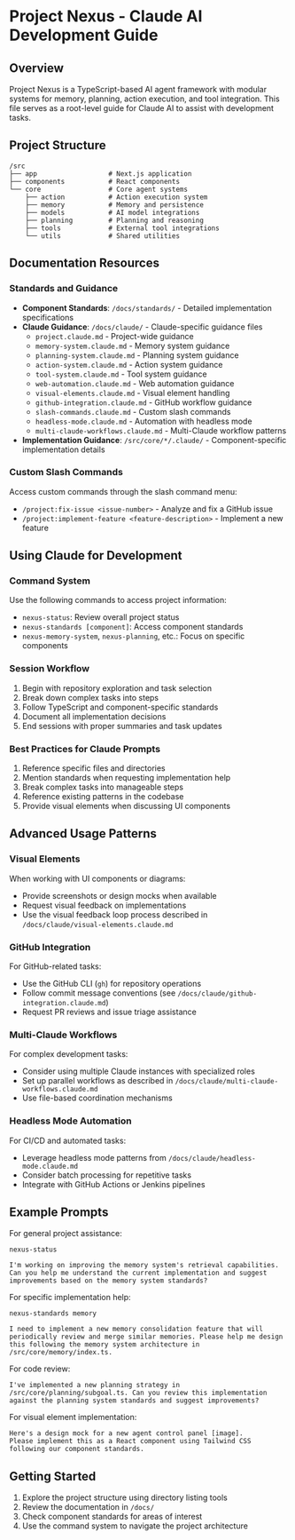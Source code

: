 # Project Nexus - Claude AI Development Guide

## Overview

Project Nexus is a TypeScript-based AI agent framework with modular systems for memory, planning, action execution, and tool integration. This file serves as a root-level guide for Claude AI to assist with development tasks.

## Project Structure

```
/src
├── app                  # Next.js application
├── components           # React components
└── core                 # Core agent systems
    ├── action           # Action execution system
    ├── memory           # Memory and persistence
    ├── models           # AI model integrations
    ├── planning         # Planning and reasoning
    ├── tools            # External tool integrations
    └── utils            # Shared utilities
```

## Documentation Resources

### Standards and Guidance

- **Component Standards**: `/docs/standards/` - Detailed implementation specifications
- **Claude Guidance**: `/docs/claude/` - Claude-specific guidance files
  - `project.claude.md` - Project-wide guidance
  - `memory-system.claude.md` - Memory system guidance
  - `planning-system.claude.md` - Planning system guidance
  - `action-system.claude.md` - Action system guidance
  - `tool-system.claude.md` - Tool system guidance
  - `web-automation.claude.md` - Web automation guidance
  - `visual-elements.claude.md` - Visual element handling
  - `github-integration.claude.md` - GitHub workflow guidance
  - `slash-commands.claude.md` - Custom slash commands
  - `headless-mode.claude.md` - Automation with headless mode
  - `multi-claude-workflows.claude.md` - Multi-Claude workflow patterns
- **Implementation Guidance**: `/src/core/*/.claude/` - Component-specific implementation details

### Custom Slash Commands

Access custom commands through the slash command menu:
- `/project:fix-issue <issue-number>` - Analyze and fix a GitHub issue
- `/project:implement-feature <feature-description>` - Implement a new feature

## Using Claude for Development

### Command System

Use the following commands to access project information:
- `nexus-status`: Review overall project status
- `nexus-standards [component]`: Access component standards
- `nexus-memory-system`, `nexus-planning`, etc.: Focus on specific components

### Session Workflow

1. Begin with repository exploration and task selection
2. Break down complex tasks into steps
3. Follow TypeScript and component-specific standards
4. Document all implementation decisions
5. End sessions with proper summaries and task updates

### Best Practices for Claude Prompts

1. Reference specific files and directories
2. Mention standards when requesting implementation help
3. Break complex tasks into manageable steps
4. Reference existing patterns in the codebase
5. Provide visual elements when discussing UI components

## Advanced Usage Patterns

### Visual Elements

When working with UI components or diagrams:
- Provide screenshots or design mocks when available
- Request visual feedback on implementations
- Use the visual feedback loop process described in `/docs/claude/visual-elements.claude.md`

### GitHub Integration

For GitHub-related tasks:
- Use the GitHub CLI (`gh`) for repository operations
- Follow commit message conventions (see `/docs/claude/github-integration.claude.md`)
- Request PR reviews and issue triage assistance

### Multi-Claude Workflows

For complex development tasks:
- Consider using multiple Claude instances with specialized roles
- Set up parallel workflows as described in `/docs/claude/multi-claude-workflows.claude.md`
- Use file-based coordination mechanisms

### Headless Mode Automation

For CI/CD and automated tasks:
- Leverage headless mode patterns from `/docs/claude/headless-mode.claude.md`
- Consider batch processing for repetitive tasks
- Integrate with GitHub Actions or Jenkins pipelines

## Example Prompts

For general project assistance:
```
nexus-status

I'm working on improving the memory system's retrieval capabilities. 
Can you help me understand the current implementation and suggest
improvements based on the memory system standards?
```

For specific implementation help:
```
nexus-standards memory

I need to implement a new memory consolidation feature that will 
periodically review and merge similar memories. Please help me design
this following the memory system architecture in 
/src/core/memory/index.ts.
```

For code review:
```
I've implemented a new planning strategy in 
/src/core/planning/subgoal.ts. Can you review this implementation
against the planning system standards and suggest improvements?
```

For visual element implementation:
```
Here's a design mock for a new agent control panel [image].
Please implement this as a React component using Tailwind CSS
following our component standards.
```

## Getting Started

1. Explore the project structure using directory listing tools
2. Review the documentation in `/docs/`
3. Check component standards for areas of interest
4. Use the command system to navigate the project architecture